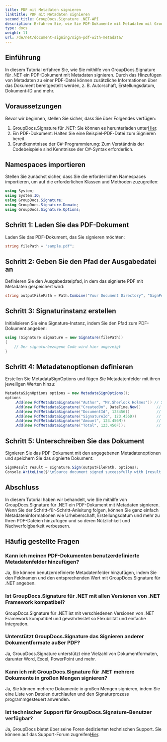 ```yaml
---
title: PDF mit Metadaten signieren
linktitle: PDF mit Metadaten signieren
second_title: GroupDocs.Signature .NET-API
description: Erfahren Sie, wie Sie PDF-Dokumente mit Metadaten mit GroupDocs.Signature für .NET signieren. Verbessern Sie ganz einfach die Rückverfolgbarkeit und Authentizität von Dokumenten.
type: docs
weight: 11
url: /de/net/document-signing/sign-pdf-with-metadata/
---
```

## Einführung
In diesem Tutorial erfahren Sie, wie Sie mithilfe von GroupDocs.Signature für .NET ein PDF-Dokument mit Metadaten signieren. Durch das Hinzufügen von Metadaten zu einer PDF-Datei können zusätzliche Informationen über das Dokument bereitgestellt werden, z. B. Autorschaft, Erstellungsdatum, Dokument-ID und mehr.
## Voraussetzungen
Bevor wir beginnen, stellen Sie sicher, dass Sie über Folgendes verfügen:
1.  GroupDocs.Signature für .NET: Sie können es herunterladen unter[Hier](https://releases.groupdocs.com/signature/net/).
2. Ein PDF-Dokument: Halten Sie eine Beispiel-PDF-Datei zum Signieren bereit.
3. Grundkenntnisse der C#-Programmierung: Zum Verständnis der Codebeispiele sind Kenntnisse der C#-Syntax erforderlich.
## Namespaces importieren
Stellen Sie zunächst sicher, dass Sie die erforderlichen Namespaces importieren, um auf die erforderlichen Klassen und Methoden zuzugreifen:
```csharp
using System;
using System.IO;
using GroupDocs.Signature;
using GroupDocs.Signature.Domain;
using GroupDocs.Signature.Options;
```
## Schritt 1: Laden Sie das PDF-Dokument
Laden Sie das PDF-Dokument, das Sie signieren möchten:
```csharp
string filePath = "sample.pdf";
```
## Schritt 2: Geben Sie den Pfad der Ausgabedatei an
Definieren Sie den Ausgabedateipfad, in dem das signierte PDF mit Metadaten gespeichert wird:
```csharp
string outputFilePath = Path.Combine("Your Document Directory", "SignPdfWithMetadata", "SignedWithMetadata.pdf");
```
## Schritt 3: Signaturinstanz erstellen
Initialisieren Sie eine Signature-Instanz, indem Sie den Pfad zum PDF-Dokument angeben:
```csharp
using (Signature signature = new Signature(filePath))
{
    // Der signaturbezogene Code wird hier angezeigt
}
```
## Schritt 4: Metadatenoptionen definieren
Erstellen Sie MetadataSignOptions und fügen Sie Metadatenfelder mit ihren jeweiligen Werten hinzu:
```csharp
MetadataSignOptions options = new MetadataSignOptions();
options
    .Add(new PdfMetadataSignature("Author", "Mr.Sherlock Holmes")) // String-Wert
    .Add(new PdfMetadataSignature("CreatedOn", DateTime.Now))       // DateTime-Werte
    .Add(new PdfMetadataSignature("DocumentId", 123456))            // Integer Wert
    .Add(new PdfMetadataSignature("SignatureId", 123.456D))         // Doppelter Wert
    .Add(new PdfMetadataSignature("Amount", 123.456M))              // Dezimalwert
    .Add(new PdfMetadataSignature("Total", 123.456F));              // Float-Wert
```
## Schritt 5: Unterschreiben Sie das Dokument
Signieren Sie das PDF-Dokument mit den angegebenen Metadatenoptionen und speichern Sie das signierte Dokument:
```csharp
SignResult result = signature.Sign(outputFilePath, options);
Console.WriteLine($"\nSource document signed successfully with {result.Succeeded.Count} signature(s).\nFile saved at {outputFilePath}.");
```

## Abschluss
In diesem Tutorial haben wir behandelt, wie Sie mithilfe von GroupDocs.Signature für .NET ein PDF-Dokument mit Metadaten signieren. Wenn Sie der Schritt-für-Schritt-Anleitung folgen, können Sie ganz einfach Metadateninformationen wie Urheberschaft, Erstellungsdatum und mehr zu Ihren PDF-Dateien hinzufügen und so deren Nützlichkeit und Nachverfolgbarkeit verbessern.
## Häufig gestellte Fragen
### Kann ich meinen PDF-Dokumenten benutzerdefinierte Metadatenfelder hinzufügen?
Ja, Sie können benutzerdefinierte Metadatenfelder hinzufügen, indem Sie den Feldnamen und den entsprechenden Wert mit GroupDocs.Signature für .NET angeben.
### Ist GroupDocs.Signature für .NET mit allen Versionen von .NET Framework kompatibel?
GroupDocs.Signature für .NET ist mit verschiedenen Versionen von .NET Framework kompatibel und gewährleistet so Flexibilität und einfache Integration.
### Unterstützt GroupDocs.Signature das Signieren anderer Dokumentformate außer PDF?
Ja, GroupDocs.Signature unterstützt eine Vielzahl von Dokumentformaten, darunter Word, Excel, PowerPoint und mehr.
### Kann ich mit GroupDocs.Signature für .NET mehrere Dokumente in großen Mengen signieren?
Ja, Sie können mehrere Dokumente in großen Mengen signieren, indem Sie eine Liste von Dateien durchlaufen und den Signaturprozess programmgesteuert anwenden.
### Ist technischer Support für GroupDocs.Signature-Benutzer verfügbar?
 Ja, GroupDocs bietet über seine Foren dedizierten technischen Support. Sie können auf das Support-Forum zugreifen[Hier](https://forum.groupdocs.com/c/signature/13).